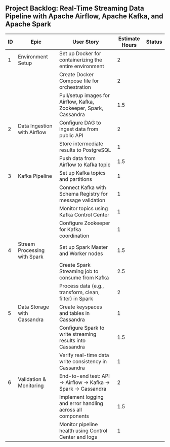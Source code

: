 ## Project Backlog: Real-Time Streaming Data Pipeline with Apache Airflow, Apache Kafka, and Apache Spark

| ID | Epic                          | User Story                                                                 | Estimate Hours | Status |
|----|-------------------------------|----------------------------------------------------------------------------|----------------|--------|
| 1  | Environment Setup             | Set up Docker for containerizing the entire environment                    | 2              |        |
|    |                               | Create Docker Compose file for orchestration                               | 2              |        |
|    |                               | Pull/setup images for Airflow, Kafka, Zookeeper, Spark, Cassandra         | 1.5            |        |
| 2  | Data Ingestion with Airflow   | Configure DAG to ingest data from public API                               | 2              |        |
|    |                               | Store intermediate results to PostgreSQL                                   | 1              |        |
|    |                               | Push data from Airflow to Kafka topic                                      | 1.5            |        |
| 3  | Kafka Pipeline                | Set up Kafka topics and partitions                                         | 1              |        |
|    |                               | Connect Kafka with Schema Registry for message validation                  | 1              |        |
|    |                               | Monitor topics using Kafka Control Center                                  | 1              |        |
|    |                               | Configure Zookeeper for Kafka coordination                                 | 1              |        |
| 4  | Stream Processing with Spark  | Set up Spark Master and Worker nodes                                       | 1.5            |        |
|    |                               | Create Spark Streaming job to consume from Kafka                           | 2.5            |        |
|    |                               | Process data (e.g., transform, clean, filter) in Spark                     | 2              |        |
| 5  | Data Storage with Cassandra   | Create keyspaces and tables in Cassandra                                   | 1              |        |
|    |                               | Configure Spark to write streaming results into Cassandra                  | 1.5            |        |
|    |                               | Verify real-time data write consistency in Cassandra                       | 1              |        |
| 6  | Validation & Monitoring       | End-to-end test: API → Airflow → Kafka → Spark → Cassandra                 | 2              |        |
|    |                               | Implement logging and error handling across all components                 | 1.5            |        |
|    |                               | Monitor pipeline health using Control Center and logs                      | 1              |        |
